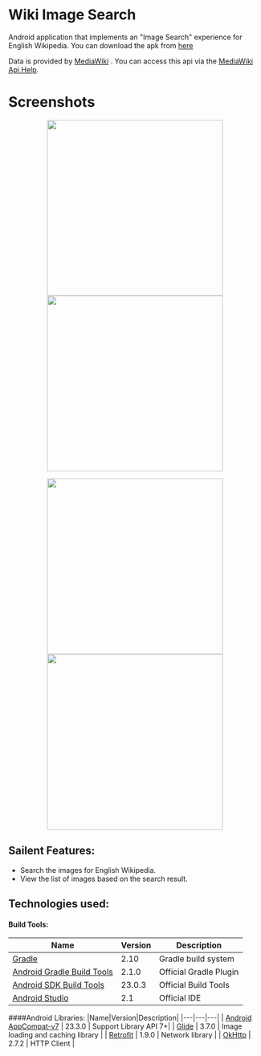 # Wiki Image Search

Android application that implements an "Image Search" experience for English Wikipedia. You can download the apk from [here](https://raw.github.com/ayushkedia123/wiki-image-search/master/apk/app-prod-release.apk)

Data is provided by [MediaWiki](https://en.wikipedia.org/w/api.php) . You can access this api via the [MediaWiki Api Help](https://en.wikipedia.org/w/api.php).

# Screenshots
<p align="center">
  <img src="https://raw.github.com/ayushkedia123/wiki-image-search/master/screenshots/splash.png" width="350"/>
  <img src="https://raw.github.com/ayushkedia123/wiki-image-search/master/screenshots/search_progress_bar.png" width="350"/>
</p>
<p align="center">
  <img src="https://raw.github.com/ayushkedia123/wiki-image-search/master/screenshots/search_default_image.png" width="350"/>
  <img src="https://raw.github.com/ayushkedia123/wiki-image-search/master/screenshots/search_results.png" width="350"/>
</p>

## Sailent Features:
- Search the images for English Wikipedia.
- View the list of images based on the search result.

## Technologies used:
#### Build Tools:
|Name|Version|Description|
|---|---|---|
| [Gradle](http://gradle.org/docs/current/release-notes) | 2.10 | Gradle build system |
| [Android Gradle Build Tools](http://tools.android.com/tech-docs/new-build-system) | 2.1.0 | Official Gradle Plugin |
| [Android SDK Build Tools](http://developer.android.com/tools/revisions/build-tools.html) | 23.0.3 | Official Build Tools |
| [Android Studio](http://tools.android.com/recent) | 2.1 | Official IDE |

####Android Libraries:
|Name|Version|Description|
|---|---|---|
| [Android AppCompat-v7](http://developer.android.com/tools/support-library/features.html#v7-appcompat) | 23.3.0 | Support Library API 7+|
| [Glide](https://github.com/bumptech/glide) | 3.7.0 | Image loading and caching library |
| [Retrofit](http://square.github.io/retrofit/) | 1.9.0 | Network library |
| [OkHttp](http://square.github.io/okhttp//) | 2.7.2 | HTTP Client |

